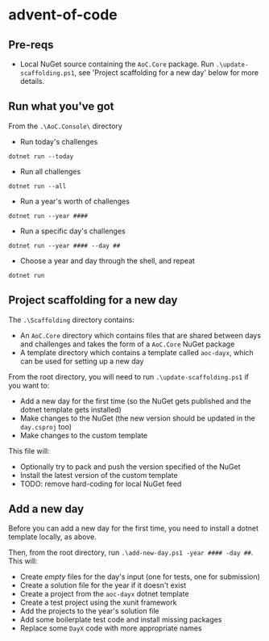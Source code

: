 # advent-of-code

## Pre-reqs

- Local NuGet source containing the `AoC.Core` package. Run `.\update-scaffolding.ps1`, see 'Project scaffolding for a new day' below for more details.

## Run what you've got

From the `.\AoC.Console\` directory
- Run today's challenges
``` shell
dotnet run --today
```

- Run all challenges
``` shell
dotnet run --all
```

- Run a year's worth of challenges
``` shell
dotnet run --year ####
```

- Run a specific day's challenges
``` shell
dotnet run --year #### --day ##
```

- Choose a year and day through the shell, and repeat
``` shell
dotnet run
```

## Project scaffolding for a new day

The `.\Scaffolding` directory contains:
- An `AoC.Core` directory which contains files that are shared between days and challenges and takes the form of a `AoC.Core` NuGet package
- A template directory which contains a template called `aoc-dayx`, which can be used for setting up a new day

From the root directory, you will need to run `.\update-scaffolding.ps1` if you want to:
- Add a new day for the first time (so the NuGet gets published and the dotnet template gets installed)
- Make changes to the NuGet (the new version should be updated in the `day.csproj` too)
- Make changes to the custom template

This file will:
- Optionally try to pack and push the version specified of the NuGet
- Install the latest version of the custom template
- TODO: remove hard-coding for local NuGet feed

## Add a new day

Before you can add a new day for the first time, you need to install a dotnet template locally, as above.

Then, from the root directory, run `.\add-new-day.ps1 -year #### -day ##`. This will:
- Create *empty* files for the day's input (one for tests, one for submission)
- Create a solution file for the year if it doesn't exist
- Create a project from the `aoc-dayx` dotnet template
- Create a test project using the xunit framework
- Add the projects to the year's solution file
- Add some boilerplate test code and install missing packages
- Replace some `DayX` code with more appropriate names
